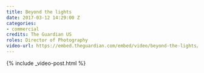 ```yaml
---
title: Beyond the lights
date: 2017-03-12 14:29:00 Z
categories:
- commercial
credits: The Guardian US
roles: Director of Photography
video-url: https://embed.theguardian.com/embed/video/beyond-the-lights/video/2017/feb/28/las-vegas-nature-parks-trails-desert-canyon
---
```


{% include _video-post.html %}